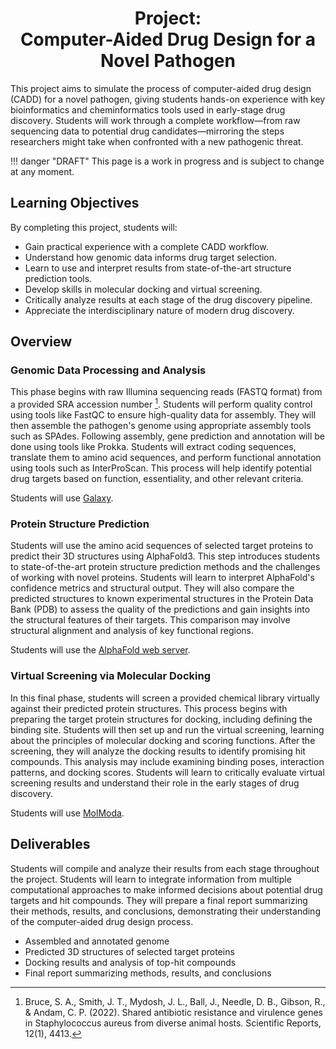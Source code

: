 <h1 align="center">
<b>Project:</b><br>
Computer-Aided Drug Design for a Novel Pathogen
</h1>

This project aims to simulate the process of computer-aided drug design (CADD) for a novel pathogen, giving students hands-on experience with key bioinformatics and cheminformatics tools used in early-stage drug discovery.
Students will work through a complete workflow&mdash;from raw sequencing data to potential drug candidates&mdash;mirroring the steps researchers might take when confronted with a new pathogenic threat.

!!! danger "DRAFT"
    This page is a work in progress and is subject to change at any moment.

## Learning Objectives

By completing this project, students will:

-   Gain practical experience with a complete CADD workflow.
-   Understand how genomic data informs drug target selection.
-   Learn to use and interpret results from state-of-the-art structure prediction tools.
-   Develop skills in molecular docking and virtual screening.
-   Critically analyze results at each stage of the drug discovery pipeline.
-   Appreciate the interdisciplinary nature of modern drug discovery.

## Overview

### Genomic Data Processing and Analysis

This phase begins with raw Illumina sequencing reads (FASTQ format) from a provided SRA accession number [^bruce2022shared].
Students will perform quality control using tools like FastQC to ensure high-quality data for assembly.
They will then assemble the pathogen's genome using appropriate assembly tools such as SPAdes.
Following assembly, gene prediction and annotation will be done using tools like Prokka.
Students will extract coding sequences, translate them to amino acid sequences, and perform functional annotation using tools such as InterProScan.
This process will help identify potential drug targets based on function, essentiality, and other relevant criteria.

Students will use [Galaxy](https://usegalaxy.org/).

### Protein Structure Prediction

Students will use the amino acid sequences of selected target proteins to predict their 3D structures using AlphaFold3.
This step introduces students to state-of-the-art protein structure prediction methods and the challenges of working with novel proteins.
Students will learn to interpret AlphaFold's confidence metrics and structural output.
They will also compare the predicted structures to known experimental structures in the Protein Data Bank (PDB) to assess the quality of the predictions and gain insights into the structural features of their targets.
This comparison may involve structural alignment and analysis of key functional regions.

Students will use the [AlphaFold web server](https://alphafoldserver.com/).

### Virtual Screening via Molecular Docking

In this final phase, students will screen a provided chemical library virtually against their predicted protein structures.
This process begins with preparing the target protein structures for docking, including defining the binding site.
Students will then set up and run the virtual screening, learning about the principles of molecular docking and scoring functions.
After the screening, they will analyze the docking results to identify promising hit compounds.
This analysis may include examining binding poses, interaction patterns, and docking scores.
Students will learn to critically evaluate virtual screening results and understand their role in the early stages of drug discovery.

Students will use [MolModa](https://durrantlab.pitt.edu/molmoda/).

## Deliverables

Students will compile and analyze their results from each stage throughout the project.
Students will learn to integrate information from multiple computational approaches to make informed decisions about potential drug targets and hit compounds.
They will prepare a final report summarizing their methods, results, and conclusions, demonstrating their understanding of the computer-aided drug design process.
<!-- Optionally, students may present their findings to the class, simulating the collaborative nature of real-world drug discovery projects. -->

-   Assembled and annotated genome
-   Predicted 3D structures of selected target proteins
-   Docking results and analysis of top-hit compounds
-   Final report summarizing methods, results, and conclusions
<!-- - (Optional) Presentation of findings to the class -->

<!-- REFERENCES -->

[^bruce2022shared]: Bruce, S. A., Smith, J. T., Mydosh, J. L., Ball, J., Needle, D. B., Gibson, R., & Andam, C. P. (2022). Shared antibiotic resistance and virulence genes in Staphylococcus aureus from diverse animal hosts. Scientific Reports, 12(1), 4413.
